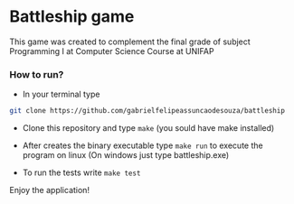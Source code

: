 # Battleship game

This game was created to complement the final grade of subject Programming I at Computer Science Course at UNIFAP

### How to run?
* In your terminal type
 ```bash
git clone https://github.com/gabrielfelipeassuncaodesouza/battleship
```
* Clone this repository and type `make` (you sould have make installed)

* After creates the binary executable type `make run` to execute the program on linux (On windows just type battleship.exe)

* To run the tests write `make test`

Enjoy the application!
